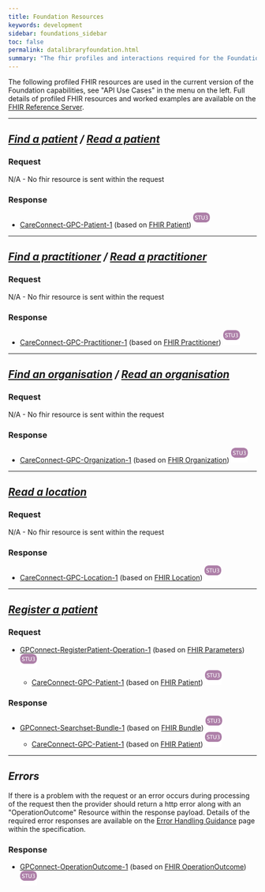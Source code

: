 ```yaml
---
title: Foundation Resources
keywords: development
sidebar: foundations_sidebar
toc: false
permalink: datalibraryfoundation.html
summary: "The fhir profiles and interactions required for the Foundation capability"
---
```


The following profiled FHIR resources are used in the current version of the Foundation capabilities, see "API Use Cases" in the menu on the left. Full details of profiled FHIR resources and worked examples are available on the [FHIR Reference Server](https://fhir.nhs.uk/).

---
## ***[Find a patient](foundations_use_case_find_a_patient.html) / [Read a patient](foundations_use_case_read_a_patient.html)*** ##
### Request ###
N/A - No fhir resource is sent within the request

### Response ###
* [CareConnect-GPC-Patient-1](https://fhir.nhs.uk/STU3/StructureDefinition/CareConnect-GPC-Patient-1) (based on [FHIR Patient](http://hl7.org/fhir/STU3/patient.html)) ![STU3](images/stu3.png)

---
## ***[Find a practitioner](foundations_use_case_find_a_practitioner.html) / [Read a practitioner](foundations_use_case_read_a_practitioner.html)*** ##
### Request ###
N/A - No fhir resource is sent within the request

### Response ###
* [CareConnect-GPC-Practitioner-1](https://fhir.nhs.uk/STU3/StructureDefinition/CareConnect-GPC-Practitioner-1) (based on [FHIR Practitioner](http://hl7.org/fhir/STU3/practitioner.html)) ![STU3](images/stu3.png)
  
---
## ***[Find an organisation](foundations_use_case_find_an_organisation.html) / [Read an organisation](foundations_use_case_read_an_organisation.html)*** ##
### Request ###
N/A - No fhir resource is sent within the request

### Response ###
* [CareConnect-GPC-Organization-1](https://fhir.nhs.uk/STU3/StructureDefinition/CareConnect-GPC-Organization-1) (based on [FHIR Organization](https://www.hl7.org/fhir/STU3/organization.html)) ![STU3](images/stu3.png)
  
---
## ***[Read a location](foundations_use_case_read_a_location.html)*** ##
### Request ###
N/A - No fhir resource is sent within the request

### Response ###
* [CareConnect-GPC-Location-1](https://fhir.nhs.uk/STU3/StructureDefinition/CareConnect-GPC-Location-1) (based on [FHIR Location](https://www.hl7.org/fhir/STU3/location.html)) ![STU3](images/stu3.png)

---
## ***[Register a patient](foundations_use_case_register_a_patient.html)*** ##

### Request ###
* [GPConnect-RegisterPatient-Operation-1](https://fhir.nhs.uk/STU3/OperationDefinition/GPConnect-RegisterPatient-Operation-1) (based on [FHIR Parameters](https://www.hl7.org/fhir/STU3/parameters.html)) ![STU3](images/stu3.png)
  * [CareConnect-GPC-Patient-1](https://fhir.nhs.uk/STU3/StructureDefinition/CareConnect-GPC-Patient-1) (based on [FHIR Patient](https://www.hl7.org/fhir/STU3/patient.html)) ![STU3](images/stu3.png)

### Response ###
* [GPConnect-Searchset-Bundle-1](https://fhir.nhs.uk/STU3/StructureDefinition/GPConnect-Searchset-Bundle-1) (based on [FHIR Bundle](https://www.hl7.org/fhir/STU3/bundle.html)) ![STU3](images/stu3.png)
  * [CareConnect-GPC-Patient-1](https://fhir.nhs.uk/STU3/StructureDefinition/CareConnect-GPC-Patient-1) (based on [FHIR Patient](https://www.hl7.org/fhir/STU3/patient.html)) ![STU3](images/stu3.png)

---
## ***Errors*** ##

If there is a problem with the request or an error occurs during processing of the request then the provider should return a http error along with an "OperationOutcome" Resource within the response payload. Details of the required error responses are available on the [Error Handling Guidance](/development_fhir_error_handling_guidance.html) page within the specification.

### Response ###
* [GPConnect-OperationOutcome-1](https://fhir.nhs.uk/STU3/StructureDefinition/GPConnect-OperationOutcome-1) (based on [FHIR OperationOutcome](https://www.hl7.org/fhir/STU3/operationoutcome.html)) ![STU3](images/stu3.png)
